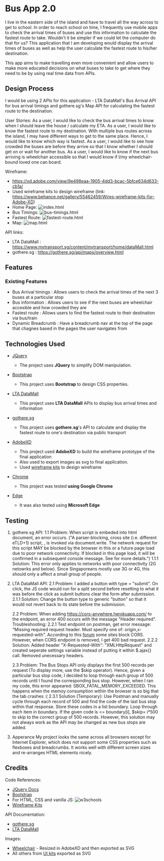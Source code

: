 #  Bus App 2.0

I live in the eastern side of the island and have to travel all the way across to get to school. In order to reach school on time, I frequently use mobile apps to check the arrival times of buses and use this information to calculate the fastest route to take. Wouldn't it be simpler if we could let the computer do that for us? This application that I am developing would display the arrival times of buses as well as help the user calculate the fastest route to his/her destination. 

This app aims to make travelling even more convenient and allow users to make more educated decisions on what buses to take to get where they need to be by using real time data from APIs.
 
## Design Process
 
I would be using 2 APIs for this application - LTA DataMall's Bus Arrival API for bus arrival timings and gothere.sg's Map API for calculating the fastest route to the destination.

User Stories:
As a user, I would like to check the bus arrival times to know when I should leave the house / calculate my ETA.
As a user, I would like to know the fastest route to my destination. With multiple bus routes across the island, I may have different ways to get to the same place. Hence, I would like to know which way is fastest.
As a user, I would like to see how crowded the buses are before they arrive so that I know whether I should get on or wait for another bus.
As a user, I would like to know if the next bus arriving is wheelchair accessible so that I would know if I/my wheelchair-bound loved one can board.

Wireframe:
- https://xd.adobe.com/view/9e498eaa-1905-4dd3-bcac-5bfce634d633-cb1a/
- Used wireframe kits to design wireframe (link: https://www.behance.net/gallery/55462459/Wires-wireframe-kits-for-Adobe-XD)
- Home Page:
![index.html](screenshots/index.html.png)
- Bus Timings:
![bus-timings.html](screenshots/bus-timings.html.png)
- Fastest Route:
![fastest-route.html](screenshots/fastest-route.html.png)
- Map:
![map.html](screenshots/map.html.png)

API links: 
- LTA DataMall : https://www.mytransport.sg/content/mytransport/home/dataMall.html
- gothere.sg : https://gothere.sg/api/maps/overview.html

## Features
 
### Existing Features
- Bus Arrival timings : Allows users to check the arrival times of the next 3 buses at a particular stop
- Bus information : Allows users to see if the next buses are wheelchair accesible and how crowded they are
- Fastest route : Allows users to find the fastest route to their destination via bus/train
- Dynamic Breadcrumb : Have a breadcrumb nav at the top of the page that chagnes based in the pages the user navigates from

## Technologies Used

- [JQuery](https://jquery.com)
    - The project uses **JQuery** to simplify DOM manipulation.

- [Bootstrap](https://getbootstrap.com/)
    - This project uses **Bootstrap** to design CSS properties.

- [LTA DataMall](https://www.mytransport.sg/content/mytransport/home/dataMall.html)
    - This project uses **LTA DataMall** APIs to display bus arrival times and information

- [gothere.sg](https://gothere.sg/api/maps/overview.html)
    - This project uses **gothere.sg**'s API to calculate and display the fastest route to one's destination via public transport

- [AdobeXD](https://www.adobe.com/sea/products/xd.html)
    - This project used **AdobeXD** to build the wireframe prototype of the final application
    - Also used to export images as svg to final application.
    - Used [wireframe kits](https://www.behance.net/gallery/55462459/Wires-wireframe-kits-for-Adobe-XD) to design wireframe

- [Chrome](https://www.google.com/intl/en_sg/chrome/)
    - This project was tested **using Google Chrome**

- [Edge](https://www.microsoft.com/en-us/edge)
    - It was also tested using **Microsoft Edge** 

## Testing

1. gothere.sg API:
    1.1 Problem: When script is embeded into html document, an error occurs. ("A parser-blocking, cross site (i.e. different eTLD+1) script, <URL>, is invoked via document.write. The network request for this script MAY be blocked by the browser in this or a future page load due to poor network connectivity. If blocked in this page load, it will be confirmed in a subsequent console message. See <URL> for more details.")
    1.1.1 Solution: This error only applies to networks with poor connectivity (2G netowrks and below). Since Singaporeans mostly use 3G or 4G, this should only a affect a small group of people.

2. LTA DataMall API:
    2.1 Problem: I added a button with type = "submit". On click, the JS code would run for a split second before resetting to what it was before the click as submit buttons clear the form after submission. 
    2.1.1 Solution: Change the button type to generic "button" so that it would not revert back to its state before the submission.    

    2.2 Problem: When adding https://cors-anywhere.herokuapp.com/ to the endpoint, an error 400 occurs with the message "Header required". 
    Troubleshooting: 
    2.2.1 Test endpoint on postman, get error message: "Missing required request header. Must specify one of: origin,x-requested-with". According to this [forum](https://stackoverflow.com/questions/59272380/how-to-fix-the-missing-required-request-header-must-specify-one-of-origin-x-r) some sites block CORS. However, when CORS endpoint is removed, I get 400 bad request.
    2.2.2 Solution: Added header "X-Requested-With": "XMLHttpRequest" and created seperate settings variable instead of putting it within $.ajax{} call. Removed unecessary headers.

    2.3 Problem: The Bus Stops API only displays the first 500 records per request (To display more, use the $skip operator). Hence, given a particular bus stop code, I decided to loop through each group of 500 records until I found the corresponding bus stop. However, when I ran my code, this error appeared: SBOX_FATAL_MEMORY_EXCEEDED. This happens when the memoy consumption within the browser is so big that the tab crashes :(
    2.3.1 Solution (Temporary): Use Postman and manually cycle through each record of 500 and find the code of the last bus stop within that response. Store these codes in a list boundary. Loop through each item in boundary. If the given code is <= boundary[i], $skip= i*500 to skip to the correct group of 500 records. However, this solution may not always work as the API may be changed as new bus stops are added.

3. Apperance
    My project looks the same across all browsers except for Internet Explorer, which does not support some CSS properties such as flexboxes and breadcrumbs.
    It works well with different screen sizes and re-arranges HTML elements nicely.

## Credits
Code References:
 - [JQuery Docs](https://api.jquery.com/)
 - [Bootstrap](https://getbootstrap.com/docs/5.0/getting-started/introduction/)
 - For HTML, CSS and vanilla JS: ![w3schools](https://www.w3schools.com/html/default.asp)
- [Wireframe Kits](https://www.behance.net/gallery/55462459/Wires-wireframe-kits-for-Adobe-XD)

API Documentation:
- [gothere.sg](https://gothere.sg/api/maps/overview.html)
- [LTA DataMall](https://www.mytransport.sg/content/dam/datamall/datasets/LTA_DataMall_API_User_Guide.pdf)

Images:
 - [Wheelchair](https://www.flaticon.com/free-icon/wheelchair_25332?term=wheelchair&page=1&position=2) - Resized in AdobeXD and then exported as SVG
 - All others from [UI kits](https://www.behance.net/gallery/55462459/Wires-wireframe-kits-for-Adobe-XD) exported as SVG

